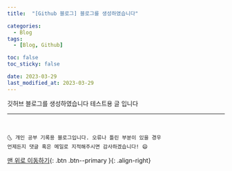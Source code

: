```yaml
---
title:  "[Github 블로그] 블로그를 생성하였습니다"

categories:
  - Blog
tags:
  - [Blog, Github]

toc: false
toc_sticky: false

date: 2023-03-29
last_modified_at: 2023-03-29
---
```

 

깃허브 블로그를 생성하였습니다
테스트용 글 입니다


***
<br>

    🌜 개인 공부 기록용 블로그입니다. 오류나 틀린 부분이 있을 경우 
    언제든지 댓글 혹은 메일로 지적해주시면 감사하겠습니다! 😄

[맨 위로 이동하기](#){: .btn .btn--primary }{: .align-right}